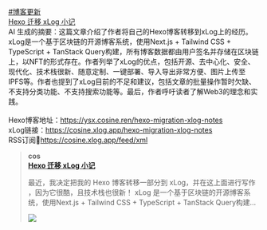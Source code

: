 <p><a href="https://t.me/cosine_front_end/126?q=%23%E5%8D%9A%E5%AE%A2%E6%9B%B4%E6%96%B0">#博客更新</a> <br><a href="https://cosine.xlog.app/hexo-migration-xlog-notes" target="_blank" rel="noopener" onclick="return confirm('Open this link?\n\n'+this.href);">Hexo 迁移 xLog 小记<br></a>AI 生成的摘要：这篇文章介绍了作者将自己的Hexo博客转移到xLog上的经历。xLog是一个基于区块链的开源博客系统，使用Next.js + Tailwind CSS + TypeScript + TanStack Query构建，所有博客数据都由用户签名并存储在区块链上，以NFT的形式存在。作者列举了xLog的优点，包括开源、去中心化、安全、现代化、技术栈很新、随意定制、一键部署、导入导出非常方便、图片上传至IPFS等。作者也提到了xLog目前的不足和建议，包括文章的批量操作暂时欠缺、不支持分类功能、不支持搜索功能等。最后，作者呼吁读者了解Web3的理念和实践。<br><br>Hexo博客地址：<a href="https://ysx.cosine.ren/hexo-migration-xlog-notes" target="_blank" rel="noopener" onclick="return confirm('Open this link?\n\n'+this.href);">https://ysx.cosine.ren/hexo-migration-xlog-notes<br></a>xLog链接：<a href="https://cosine.xlog.app/hexo-migration-xlog-notes" target="_blank" rel="noopener" onclick="return confirm('Open this link?\n\n'+this.href);">https://cosine.xlog.app/hexo-migration-xlog-notes<br></a>RSS订阅<span class="emoji">📢</span><a href="https://cosine.xlog.app/feed/xml" target="_blank" rel="noopener" onclick="return confirm('Open this link?\n\n'+this.href);">https://cosine.xlog.app/feed/xml</a></p><blockquote><b>cos</b><br><b><a href="https://cosine.xlog.app/hexo-migration-xlog-notes">Hexo 迁移 xLog 小记</a></b><br><p>最近，我决定把我的 Hexo 博客转移一部分到 xLog，并在这上面进行写作 ，因为它很酷，且技术栈也很新！ xLog 是一个基于区块链的开源博客系统，使用Next.js + Tailwind CSS + TypeScript + TanStack Query构建…</p><img src="ipfs://bafkreia24u2fdkgzkojtzeoywtxnkd2nl5fn5ltjqzzqiq2tgofo7p7ioq" referrerpolicy="no-referrer"></blockquote>